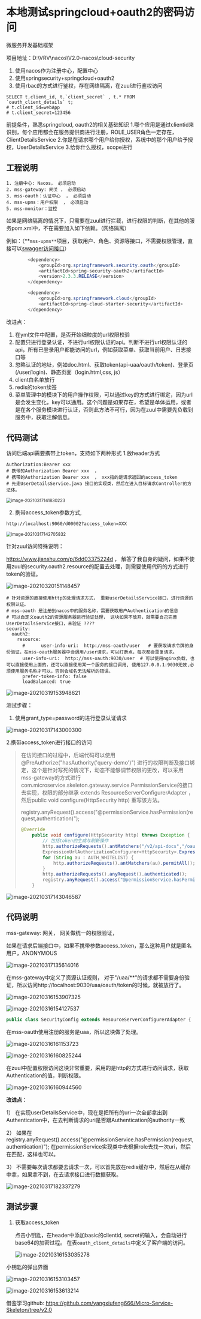 # 本地测试springcloud+oauth2的密码访问

微服务开发基础框架

项目地址：D:\VRV\nacos\V2.0-nacos\cloud-security
1. 使用nacos作为注册中心，配置中心
2. 使用springsecurity+springcloud+oauth2 
3. 使用rbac的方式进行鉴权，存在网络隔离，在zuul进行鉴权访问


```shell
SELECT t.client_id, t.`client_secret` , t.* FROM `oauth_client_details` t;
# t.client_id=webApp 
# t.client_secret=123456
```

前提条件，熟悉springcloud, oauth2的相关基础知识
1.哪个应用是通过clientid来识别，每个应用都会在服务提供商进行注册，ROLE_USER角色一定存在，ClientDetailsService
2.你是在请求哪个用户给你授权，系统中的那个用户给予授权，UserDetailsService
3.给你什么授权，scope进行



## 工程说明

    1. 注册中心: Nacos， 必须启动
    2. mss-gateway: 网关 ， 必须启动
    3. mss-oauth：认证中心  ， 必须启动
    4. mss-upms：用户权限  ， 必须启动
    5. mss-monitor：监控



如果是网络隔离的情况下，只需要在zuul进行拦截，进行权限的判断，在其他的服务pom.xml中，不在需要加入如下依赖。（网络隔离） 

例如：（**`mss-upms**`项目，获取用户、角色、资源等接口，不需要权限管理，直接可以[swagger访问接口](http://localhost:9021/swagger-ui.html)）

~~~java
        <dependency>
            <groupId>org.springframework.security.oauth</groupId>
            <artifactId>spring-security-oauth2</artifactId>
            <version>2.3.3.RELEASE</version>
        </dependency>

        <dependency>
            <groupId>org.springframework.cloud</groupId>
            <artifactId>spring-cloud-starter-security</artifactId>
        </dependency>

~~~



改进点：

1. 在yml文件中配置，是否开始细粒度的url权限校验
2. 配置只进行登录认证，不进行url权限认证的api。判断不进行url权限认证的api，所有已登录用户都能访问的url，例如获取菜单、获取当前用户、日志接口等
3. 忽略认证的地址，例如doc.html、获取token(api-uaa/oauth/token)、登录页(/user/login)、静态页面（login.html,css, js）
4. client白名单放行
5. redis的token续签
6. 菜单管理中的模块下的用户操作权限，可以通过key的方式进行绑定，因为url是会发生变化，key可以通用。这个问题是如果存在，希望是单体运用，或者是在各个服务模块进行认证，否则此方法不可行，因为在zuul中需要先负载到服务中，获取注解信息。





## 代码测试

访问后端api需要携带上token，支持如下两种形式
1.放header方式

```shell
Authorization:Bearer xxx
# 携带的Authorization Bearer xxx  ，
# 携带的Authorization Bearer xxx  ， xxx指的是请求返回的access_token
# 先走UserDetailsService.java 接口的实现类，然后在进入目标请求Controller的方法体。
```

<img src="./oauth2.assets/image-20210317141830223.png" alt="image-20210317141830223" style="zoom: 80%;" />





2. 携带access_token参数方式,

```shell
http://localhost:9060/d00002?access_token=XXX
```

<img src="./oauth2.assets/image-20210317142705832.png" alt="image-20210317142705832" style="zoom:80%;" />

针对zuul访问特殊说明：

https://www.jianshu.com/p/6dd03375224d ， 解答了我自身的疑问，如果不使用zuul的security.oauth2.resource的配置去处理，则需要使用代码的方式进行token的验证。

![image-20210320151148457](oauth2.assets/image-20210320151148457.png)

~~~shell
# 针对资源的直接使用http的处理请求方式， 重新userDetailsService接口，进行资源的权限认证。
# mss-oauth 是注册到nacos中的服务名称，需要获取用户Authentication的信息
# 可以自定义oauth2的资源服务器进行验证处理， 这块如果不放开，就需要自己完善UserDetailsService接口，未验证 ????
security:
  oauth2:
    resource:
      #      user-info-uri:  http://mss-oauth/user   # 要获取请求令牌的身份验证，在mss-oauth服务器中会调用/user请求，可以打断点，每次都会重复请求。
      user-info-uri:  http://mss-oauth:9030/user  # 可以使用nginx负载，也可以直接使用上面的，还可以直接使用某一个服务的接口调用, 使用127.0.0.1:9030无效,必须使用服务名称才可以，否则会域名无法解析的错误。
      prefer-token-info: false
      loadBalanced: true
~~~

![image-20210319153948621](oauth2.assets/image-20210319153948621.png)

测试步骤：

1. 使用grant_type=password的进行登录认证请求

![image-20210317143000300](oauth2.assets/image-20210317143000300.png)

2.携带access_token进行接口的访问

> 在访问接口的过程中，后端代码可以使用  @PreAuthorize("hasAuthority('query-demo')")  进行的权限判断及接口绑定，这个是针对写死的情况下，动态不能够调节权限的更改，可以采用mss-gateway的方式进行com.microservice.skeleton.gateway.service.PermissionService的接口去实现，权限的部分继承 extends ResourceServerConfigurerAdapter ， 然后public void configure(HttpSecurity http) 重写该方法。
>
> registry.anyRequest().access("@permissionService.hasPermission(request,authentication)");
>
> ~~~java
> @Override
>     public void configure(HttpSecurity http) throws Exception {
>         // 包括token的生成与刷新操作
>         http.authorizeRequests().antMatchers("/v2/api-docs","/oauth/token","/mss-oauth/oauth/token").permitAll();
>         ExpressionUrlAuthorizationConfigurer<HttpSecurity>.ExpressionInterceptUrlRegistry registry = http.authorizeRequests();
>         for (String au : AUTH_WHITELIST) {
>             http.authorizeRequests().antMatchers(au).permitAll();
>         }
>         http.authorizeRequests().anyRequest().authenticated();
>         registry.anyRequest().access("@permissionService.hasPermission(request,authentication)");
>     }
> ~~~





![image-20210317143046587](oauth2.assets/image-20210317143046587.png)



## 代码说明

mss-gateway: 网关， 网关做统一的权限验证，

如果在请求后端接口中，如果不携带参数access_token，那么这种用户就是匿名用户，ANONYMOUS

![image-20210317135614016](oauth2.assets/image-20210317135614016.png)

在mss-gateway中定义了资源认证规则， 对于"/uaa/**"的请求都不需要身份验证，所以访问http://localhost:9030/uaa/oauth/token的时候，就被放行了。

![image-20210316153907325](oauth2.assets/image-20210316153907325.png)



![image-20210316154127537](oauth2.assets/image-20210316154127537.png)

```java
public class SecurityConfig extends ResourceServerConfigurerAdapter {
```

在mss-oauth使用注册的服务是uaa，所以这块做了处理。

![image-20210316161153723](oauth2.assets/image-20210316161153723.png)

![image-20210316160825244](oauth2.assets/image-20210316160825244.png)

在zuul中配置权限访问这块非常重要，采用的是http的方式进行访问请求，获取Authentication的值，判断权限。

![image-20210316160944560](oauth2.assets/image-20210316160944560.png)







**改进点**：

1） 在实现userDetailsService中，现在是把所有的uri一次全部拿出到Authentication中，在去判断请求的uri是否跟Authentication的authority一致

2） 如果在registry.anyRequest().access("@permissionService.hasPermission(request,authentication)");  在permissionService实现类中去根据role去找一次uri，然后在匹配，这样也可以。

3） 不需要每次请求都要去请求一次，可以首先放在redis缓存中，然后在从缓存中拿，如果拿不到，在去请求接口进行数据获取。

![image-20210317182337279](oauth2.assets/image-20210317182337279.png)



## 测试步骤

 1. 获取access_token

    点击小钥匙，在header中添加basic的clientid, secret的输入，会自动进行base64的加密过程。 在表`oauth_client_details`中定义了客户端的访问。

    ![image-20210316153035278](oauth2.assets/image-20210316153035278.png)



小钥匙的弹出界面

![image-20210316153103457](oauth2.assets/image-20210316153103457.png)

![image-20210316153613214](oauth2.assets/image-20210316153613214.png)





借鉴学习github: https://github.com/yangxiufeng666/Micro-Service-Skeleton/tree/v2.0

